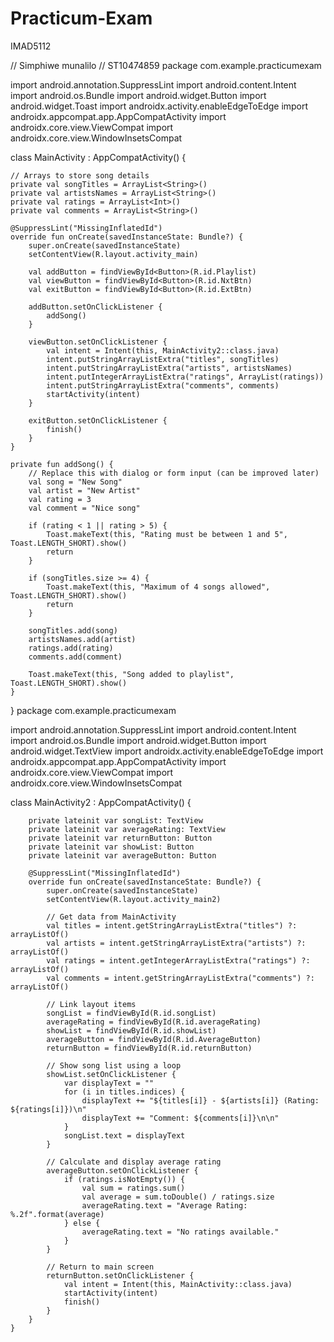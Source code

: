 # Practicum-Exam
IMAD5112

// Simphiwe munalilo
// ST10474859
package com.example.practicumexam

import android.annotation.SuppressLint
import android.content.Intent
import android.os.Bundle
import android.widget.Button
import android.widget.Toast
import androidx.activity.enableEdgeToEdge
import androidx.appcompat.app.AppCompatActivity
import androidx.core.view.ViewCompat
import androidx.core.view.WindowInsetsCompat


class MainActivity : AppCompatActivity() {

    // Arrays to store song details
    private val songTitles = ArrayList<String>()
    private val artistsNames = ArrayList<String>()
    private val ratings = ArrayList<Int>()
    private val comments = ArrayList<String>()

    @SuppressLint("MissingInflatedId")
    override fun onCreate(savedInstanceState: Bundle?) {
        super.onCreate(savedInstanceState)
        setContentView(R.layout.activity_main)

        val addButton = findViewById<Button>(R.id.Playlist)
        val viewButton = findViewById<Button>(R.id.NxtBtn)
        val exitButton = findViewById<Button>(R.id.ExtBtn)

        addButton.setOnClickListener {
            addSong()
        }

        viewButton.setOnClickListener {
            val intent = Intent(this, MainActivity2::class.java)
            intent.putStringArrayListExtra("titles", songTitles)
            intent.putStringArrayListExtra("artists", artistsNames)
            intent.putIntegerArrayListExtra("ratings", ArrayList(ratings))
            intent.putStringArrayListExtra("comments", comments)
            startActivity(intent)
        }

        exitButton.setOnClickListener {
            finish()
        }
    }

    private fun addSong() {
        // Replace this with dialog or form input (can be improved later)
        val song = "New Song"
        val artist = "New Artist"
        val rating = 3
        val comment = "Nice song"

        if (rating < 1 || rating > 5) {
            Toast.makeText(this, "Rating must be between 1 and 5", Toast.LENGTH_SHORT).show()
            return
        }

        if (songTitles.size >= 4) {
            Toast.makeText(this, "Maximum of 4 songs allowed", Toast.LENGTH_SHORT).show()
            return
        }

        songTitles.add(song)
        artistsNames.add(artist)
        ratings.add(rating)
        comments.add(comment)

        Toast.makeText(this, "Song added to playlist", Toast.LENGTH_SHORT).show()
    }
}
package com.example.practicumexam

import android.annotation.SuppressLint
import android.content.Intent
import android.os.Bundle
import android.widget.Button
import android.widget.TextView
import androidx.activity.enableEdgeToEdge
import androidx.appcompat.app.AppCompatActivity
import androidx.core.view.ViewCompat
import androidx.core.view.WindowInsetsCompat

class MainActivity2 : AppCompatActivity() {

        private lateinit var songList: TextView
        private lateinit var averageRating: TextView
        private lateinit var returnButton: Button
        private lateinit var showList: Button
        private lateinit var averageButton: Button

        @SuppressLint("MissingInflatedId")
        override fun onCreate(savedInstanceState: Bundle?) {
            super.onCreate(savedInstanceState)
            setContentView(R.layout.activity_main2)

            // Get data from MainActivity
            val titles = intent.getStringArrayListExtra("titles") ?: arrayListOf()
            val artists = intent.getStringArrayListExtra("artists") ?: arrayListOf()
            val ratings = intent.getIntegerArrayListExtra("ratings") ?: arrayListOf()
            val comments = intent.getStringArrayListExtra("comments") ?: arrayListOf()

            // Link layout items
            songList = findViewById(R.id.songList)
            averageRating = findViewById(R.id.averageRating)
            showList = findViewById(R.id.showList)
            averageButton = findViewById(R.id.AverageButton)
            returnButton = findViewById(R.id.returnButton)

            // Show song list using a loop
            showList.setOnClickListener {
                var displayText = ""
                for (i in titles.indices) {
                    displayText += "${titles[i]} - ${artists[i]} (Rating: ${ratings[i]})\n"
                    displayText += "Comment: ${comments[i]}\n\n"
                }
                songList.text = displayText
            }

            // Calculate and display average rating
            averageButton.setOnClickListener {
                if (ratings.isNotEmpty()) {
                    val sum = ratings.sum()
                    val average = sum.toDouble() / ratings.size
                    averageRating.text = "Average Rating: %.2f".format(average)
                } else {
                    averageRating.text = "No ratings available."
                }
            }

            // Return to main screen
            returnButton.setOnClickListener {
                val intent = Intent(this, MainActivity::class.java)
                startActivity(intent)
                finish()
            }
        }
    }
  
